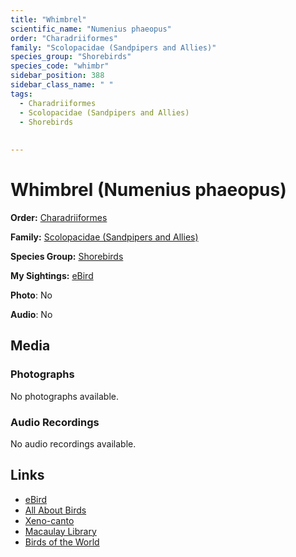 ```yaml
---
title: "Whimbrel"
scientific_name: "Numenius phaeopus"
order: "Charadriiformes"
family: "Scolopacidae (Sandpipers and Allies)"
species_group: "Shorebirds"
species_code: "whimbr"
sidebar_position: 388
sidebar_class_name: " "
tags: 
  - Charadriiformes
  - Scolopacidae (Sandpipers and Allies)
  - Shorebirds
  
  
---
```


# Whimbrel (Numenius phaeopus)

**Order:** [Charadriiformes](/tags/charadriiformes)

**Family:** [Scolopacidae (Sandpipers and Allies)](/tags/scolopacidae-sandpipers-and-allies)

**Species Group:** [Shorebirds](/tags/shorebirds)

**My Sightings:** [eBird](https://ebird.org/lifelist?r=world&time=life&spp=whimbr)

**Photo**: No 

**Audio**: No

## Media
### Photographs
No photographs available.

### Audio Recordings
No audio recordings available.

## Links
* [eBird](https://ebird.org/species/whimbr) 
* [All About Birds](https://www.allaboutbirds.org/guide/whimbr) 
* [Xeno-canto](https://www.xeno-canto.org/species/numenius-phaeopus) 
* [Macaulay Library](https://search.macaulaylibrary.org/catalog?taxonCode=whimbr&sort=rating_rank_desc)
* [Birds of the World](https://birdsoftheworld.org/bow/species/whimbr)
